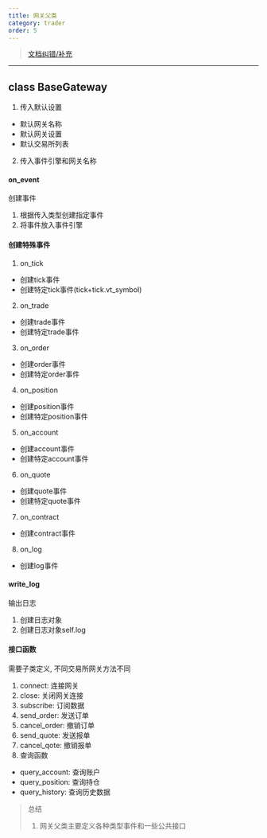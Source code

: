 ```yaml
---
title: 网关父类
category: trader
order: 5
---
```


> [文档纠错/补充](https://github.com/dumengru/docs_vnpy/tree/master/docs/_docs)

---

## class BaseGateway
1. 传入默认设置
- 默认网关名称
- 默认网关设置
- 默认交易所列表
2. 传入事件引擎和网关名称

#### on_event
创建事件
1. 根据传入类型创建指定事件
2. 将事件放入事件引擎

#### 创建特殊事件
1. on_tick
- 创建tick事件
- 创建特定tick事件(tick+tick.vt_symbol)
2. on_trade
- 创建trade事件
- 创建特定trade事件
3. on_order
- 创建order事件
- 创建特定order事件
4. on_position
- 创建position事件
- 创建特定position事件
5. on_account
- 创建account事件
- 创建特定account事件
6. on_quote
- 创建quote事件
- 创建特定quote事件
7. on_contract
- 创建contract事件
8. on_log
- 创建log事件

#### write_log
输出日志
1. 创建日志对象
2. 创建日志对象self.log

#### 接口函数
需要子类定义, 不同交易所网关方法不同
1. connect: 连接网关
2. close: 关闭网关连接
3. subscribe: 订阅数据
4. send_order: 发送订单
5. cancel_order: 撤销订单
6. send_quote: 发送报单
7. cancel_qote: 撤销报单
8. 查询函数
- query_account: 查询账户
- query_position: 查询持仓
- query_history: 查询历史数据

> 总结
> 1. 网关父类主要定义各种类型事件和一些公共接口